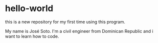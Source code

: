 # hello-world

this is a new repository for my first time using this program.

My name is José Soto. 
I'm a civil engineer from Dominican Republic and i want to learn how to code.
